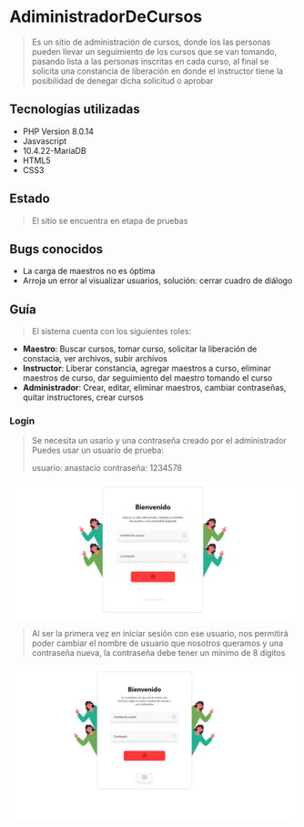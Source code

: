 # AdiministradorDeCursos
> Es un sitio de administración de cursos, donde los las personas pueden llevar un seguimiento de los cursos que se van tomando, pasando lista a las personas inscritas en cada curso, al final se solicita una constancia de liberación en donde el instructor tiene la posibilidad de denegar dicha solicitud o aprobar
## Tecnologías utilizadas
* PHP Version 8.0.14
* Jasvascript
* 10.4.22-MariaDB
* HTML5
* CSS3
## Estado
> El sitio se encuentra en etapa de pruebas
## Bugs conocidos
* La carga de maestros no es óptima
* Arroja un error al visualizar usuarios, solución: cerrar cuadro de diálogo
## Guía
> El sistema cuenta con los siguientes roles:
* **Maestro**: Buscar cursos, tomar curso, solicitar la liberación de constacia, ver archivos, subir archivos
* **Instructor**: Liberar constancia, agregar maestros a curso, eliminar maestros de curso, dar seguimiento del maestro tomando el curso
* **Administrador**: Crear, editar, eliminar maestros, cambiar contraseñas, quitar instructores, crear cursos
### Login
> Se necesita un usario y una contraseña creado por el administrador
> Puedes usar un usuario de prueba:
> 
> usuario: anastacio contraseña: 1234578

<img src="https://github.com/GersonVis/AdiministradorDeCursos/blob/master/recursos/inicio.PNG?raw=true"></img>

> Al ser la primera vez en iniciar sesión con ese usuario, nos permitirá poder cambiar el nombre de usuario que nosotros queramos y una contraseña nueva, la contraseña debe tener un mínimo de 8 dígitos

<img src="https://github.com/GersonVis/AdiministradorDeCursos/blob/master/recursos/Captura.PNG?raw=true"></img>



